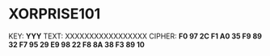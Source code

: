 # XORPRISE101

KEY: **YYY**
TEXT: XXXXXXXXXXXXXXXXX
CIPHER: **F0 97 2C F1 A0 35 F9 89 32 F7 95 29 E9 98 22 F8 8A 38 F3 89 10**